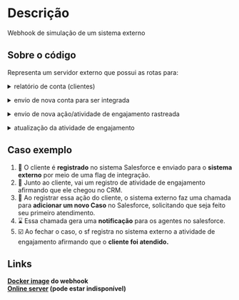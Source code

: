 # Descrição

Webhook de simulação de um sistema externo

## Sobre o código

Representa um servidor externo que possui as rotas para:

<details>
    <summary>relatório de conta (clientes)</summary>
<pre><code>curl --request GET \
  --url https://diego-webhook-node-dev-v0-2.onrender.com/clientAccounts/report
</code></pre>
</details>

<p></p>

<details>
    <summary>envio de nova conta para ser integrada</summary>
<pre><code>curl --request POST \
  --url https://diego-webhook-node-dev-v0-2.onrender.com/clientAccounts/create \
  --header 'Content-Type: application/json' \
  --data '{
	"name": "Secondary Department Helpers",
	"description": "",
	"salesforce_id": "0012"
  }'
</code></pre>
</details>

<p></p>

<details>
    <summary>envio de nova ação/atividade de engajamento rastreada</summary>
<pre><code>curl --request POST \
  --url https://diego-webhook-node-dev-v0-2.onrender.com/clientAccounts/engagement/register_new \
  --header 'Content-Type: application/json' \
  --data '{
	"ownerId": 2,
	"actionDescribe": "Just entered in the CRM system. Welcome!",
	"additionalInfo": ""
  }'
</code></pre>
</details>

<p></p>

<details>
    <summary>atualização da atividade de engajamento</summary>
<pre><code>curl --request PATCH \
  --url https://diego-webhook-node-dev-v0-2.onrender.com/clientAccounts/engagement/update \
  --header 'Content-Type: application/json' \
  --data '{
	"id": 2,
	"additionalInfo": "New info"
  }'
</code></pre>
</details>

## Caso exemplo

1. 🪪 O cliente é <b>registrado</b> no sistema Salesforce e enviado para o <b>sistema externo</b> por meio de uma flag de integração.
2. 📑 Junto ao cliente, vai um registro de atividade de engajamento afirmando que ele chegou no CRM.
3. 💬 Ao registrar essa ação do cliente, o sistema externo faz uma chamada para <b>adicionar um novo Caso</b> no Salesforce, solicitando que seja feito seu primeiro atendimento.
4. ⌛ Essa chamada gera uma <b>notificação</b> para os agentes no salesforce.
5. ☑️ Ao fechar o caso, o sf registra no sistema externo a atividade de engajamento afirmando que o <b>cliente foi atendido<b>.

## Links

<a href="https://hub.docker.com/repository/docker/diegosous/webhook-node/general" target="_blank">Docker image</a> do webhook
<br/>
<a href="https://webhook-node-dev-0-1.onrender.com" target="_blank">Online server</a> (pode estar indisponível)
